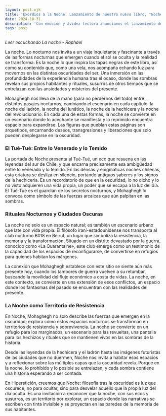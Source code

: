 ```yaml
---
layout: post.njk
title: 'Exordios a la Noche. Lanzamiento de nuestro nuevo libro, "Noche: Filosofía Tras la Oscuridad"'
date: 2024-10-31
description: 'Con emoción y ávidez lectora anunciamos el lanzamiento de nuestro último título, "Noche: filosofía tras la oscuridad" de Jason Bahbak Mohaghegh.'
tags: post
---
```


*Leer escuchando La noche - Raphael*

La noche. Lo nocturno nos invita a un viaje inquietante y fascinante a través de las formas nocturnas que emergen cuando el sol se oculta y la realidad se transforma. Es la noche lo que inspira las tapas negras de este libro, así como su contenido que, como una vela, nos acompaña echando luz para movernos en las distintas oscuridades del ser. Una inmersión en las profundidades de la experiencia humana tras el ocaso, donde las sombras revelan sus propios habitantes y rituales, susurros de otros tiempos que se entrelazan con las ansiedades y misterios del presente.

Mohaghegh nos lleva de la mano (para no perdernos del todo) entre distintos pasajes nocturnos, cambiando el escenario en cada capítulo: la noche del ladrón, la noche del lunático, la noche de la hechicera y la noche del revolucionario. En cada una de estas formas, la noche se convierte en un escenario donde lo acechante se manifiesta y lo reprimido encuentra espacio para expandirse. Las figuras que pueblan estas páginas son arquetipos, encarnando deseos, transgresiones y liberaciones que solo pueden desplegarse en la oscuridad.

<h3>El Tué-Tué: Entre lo Venerado y lo Temido</h3>

La portada de Noche presenta al Tué-Tué, un eco que resuena en las leyendas del sur de Chile, y que encarna precisamente esa ambigüedad entre lo venerado y lo temido. En las densas y enigmáticas noches chilenas, esta criatura se desliza en silencio, portando antiguos saberes y los signos de la hechicería. Es un recordatorio de que en la oscuridad, lo no dicho y lo no visto adquieren una vida propia, un poder que se escapa a la luz del día. El Tué-Tué es el guardián de los secretos nocturnos, y Mohaghegh lo convoca como símbolo de las fuerzas arcaicas que aún palpitan en las sombras.

<h3>Rituales Nocturnos y Ciudades Oscuras</h3>

La noche no solo es un espacio natural; es también un escenario urbano que late con vida propia. El filósofo iraní-estadounidense nos transporta al club nocturno B018 en Beirut, un lugar que simboliza la resistencia, la memoria y la transformación. Situado en un distrito devastado por la guerra, conocido como «La Quarantaine», este club emerge como un testimonio de la capacidad de los espacios de reconfigurarse, de convertirse en refugios para quienes habitan los márgenes.

La conexión que Mohaghegh establece con este sitio se siente aún más presente hoy, cuando los tambores de guerra vuelven a su retumbar, buscando la movilidad del flujo económico a costa de vidas. La noche, en este contexto, se convierte en una extensión de esos conflictos, un espacio donde los fantasmas del pasado se encuentran con las realidades del presente.

<h3>La Noche como Territorio de Resistencia</h3>

En Noche, Mohaghegh no solo describe las fuerzas que emergen en la oscuridad; explora cómo estos espacios nocturnos se transforman en territorios de resistencia y sobrevivencia. La noche se convierte en un refugio para los marginados, un escenario para las revueltas, una pantalla para los hechizos y rituales que se mantienen vivos en las sombras de la historia.

Desde las leyendas de la hechicera y el ladrón hasta las imágenes futuristas de las ciudades que no duermen, Noche nos invita a habitar esos espacios y a reflexionar sobre las múltiples capas que la oscuridad revela. Porque en la noche, lo prohibido y lo posible se entrelazan, y cada sombra contiene una historia esperando a ser contada.

En Hiperstición, creemos que Noche: filosofía tras la oscuridad es luz que oscurece, no para ocultar, sino para desvelar aquello que la propia luz del día oculta. Es una invitación a reconocer que la noche, con sus ecos y susurros, es un territorio por explorar, un espacio donde las narrativas se escriben con tinta invisible y se proyectan en las paredes de la memoria de sus habitantes.
